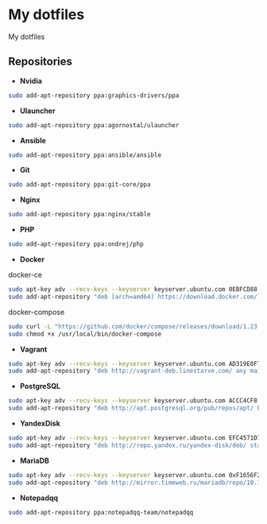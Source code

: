 My dotfiles
===========

My dotfiles

Repositories
------------

* **Nvidia**
```bash
sudo add-apt-repository ppa:graphics-drivers/ppa
```

* **Ulauncher**
```bash
sudo add-apt-repository ppa:agornostal/ulauncher
```

* **Ansible**  
```bash
sudo add-apt-repository ppa:ansible/ansible
```

* **Git**  
```bash
sudo add-apt-repository ppa:git-core/ppa
```

* **Nginx**  
```bash
sudo add-apt-repository ppa:nginx/stable
```

* **PHP**  
```bash
sudo add-apt-repository ppa:ondrej/php
```

* **Docker**  

docker-ce

```bash
sudo apt-key adv --recv-keys --keyserver keyserver.ubuntu.com 0EBFCD88
sudo add-apt-repository "deb [arch=amd64] https://download.docker.com/linux/ubuntu bionic stable"
```

docker-compose

```bash
sudo curl -L "https://github.com/docker/compose/releases/download/1.23.2/docker-compose-Linux-x86_64" -o /usr/local/bin/docker-compose
sudo chmod +x /usr/local/bin/docker-compose
```

* **Vagrant**  
```bash
sudo apt-key adv --recv-keys --keyserver keyserver.ubuntu.com AD319E0F7CFFA38B4D9F6E55CE3F3DE92099F7A4
sudo add-apt-repository "deb http://vagrant-deb.linestarve.com/ any main"
```

* **PostgreSQL**  
```bash
sudo apt-key adv --recv-keys --keyserver keyserver.ubuntu.com ACCC4CF8
sudo add-apt-repository "deb http://apt.postgresql.org/pub/repos/apt/ bionic-pgdg main"
```

* **YandexDisk**  
```bash
sudo apt-key adv --recv-keys --keyserver keyserver.ubuntu.com EFC4571D7C90E5AF
sudo add-apt-repository "deb http://repo.yandex.ru/yandex-disk/deb/ stable main"
```

* **MariaDB**  
```bash
sudo apt-key adv --recv-keys --keyserver keyserver.ubuntu.com 0xF1656F24C74CD1D8
sudo add-apt-repository "deb http://mirror.timeweb.ru/mariadb/repo/10.1/ubuntu bionic main"
```

* **Notepadqq**
```bash
sudo add-apt-repository ppa:notepadqq-team/notepadqq
```
